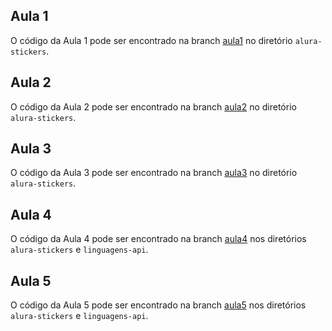 ## Aula 1

O código da Aula 1 pode ser encontrado na branch [aula1](https://github.com/jpalvesloiola/alura-stickers/tree/Aula-1) no diretório `alura-stickers`.


## Aula 2

O código da Aula 2 pode ser encontrado na branch [aula2](https://github.com/jpalvesloiola/alura-stickers/tree/Aula-2) no diretório `alura-stickers`.

## Aula 3

O código da Aula 3 pode ser encontrado na branch [aula3](https://github.com/jpalvesloiola/alura-stickers/tree/Aula-3) no diretório `alura-stickers`.

## Aula 4

O código da Aula 4 pode ser encontrado na branch [aula4](https://github.com/jpalvesloiola/alura-stickers/tree/Aula-4) nos diretórios `alura-stickers` e `linguagens-api`.


## Aula 5

O código da Aula 5 pode ser encontrado na branch [aula5](https://github.com/jpalvesloiola/alura-stickers/tree/Aula-5) nos diretórios `alura-stickers` e `linguagens-api`.





